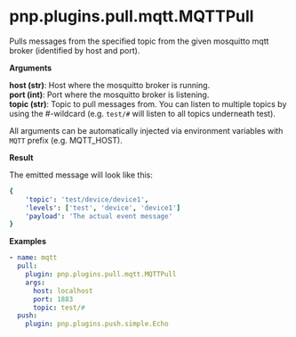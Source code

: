 # pnp.plugins.pull.mqtt.MQTTPull

Pulls messages from the specified topic from the given mosquitto mqtt broker (identified by host and port).

__Arguments__

**host (str)**: Host where the mosquitto broker is running.<br/>
**port (int)**: Port where the mosquitto broker is listening.<br/>
**topic (str)**: Topic to pull messages from.
    You can listen to multiple topics by using the #-wildcard (e.g. `test/#` will listen to all topics underneath test).

All arguments can be automatically injected via environment variables with `MQTT` prefix (e.g. MQTT_HOST).

__Result__

The emitted message will look like this:
```yaml
{
    'topic': 'test/device/device1',
    'levels': ['test', 'device', 'device1']
    'payload': 'The actual event message'
}
```

__Examples__

```yaml
- name: mqtt
  pull:
    plugin: pnp.plugins.pull.mqtt.MQTTPull
    args:
      host: localhost
      port: 1883
      topic: test/#
  push:
    plugin: pnp.plugins.push.simple.Echo
```

